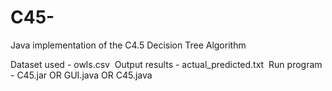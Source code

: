 # C45-
Java implementation of the C4.5 Decision Tree Algorithm

Dataset used - owls.csv&nbsp;
Output results - actual_predicted.txt&nbsp;
Run program - C45.jar OR GUI.java OR C45.java
